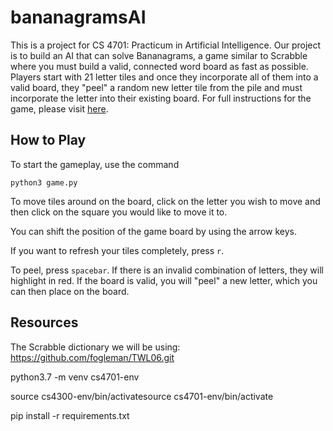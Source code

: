# bananagramsAI
This is a project for CS 4701: Practicum in Artificial Intelligence. Our project is to build an AI that can solve Bananagrams, a game similar to Scrabble where you must build a valid, connected word board as fast as possible. Players start with 21 letter tiles and once they incorporate all of them into a valid board, they "peel" a random new letter tile from the pile and must incorporate the letter into their existing board. For full instructions for the game, please visit [here](https://bananagrams.com/blogs/news/how-to-play-bananagrams-instructions-for-getting-started).

## How to Play
To start the gameplay, use the command

`python3 game.py`

To move tiles around on the board, click on the letter you wish to move and then click on the square you would like to move it to.

You can shift the position of the game board by using the arrow keys.

If you want to refresh your tiles completely, press `r`.

To peel, press `spacebar`. If there is an invalid combination of letters, they will highlight in red. If the board is valid, you will "peel" a new letter, which you can then place on the board.
## Resources

The Scrabble dictionary we will be using: <https://github.com/fogleman/TWL06.git>

python3.7 -m venv cs4701-env

source cs4300-env/bin/activatesource cs4701-env/bin/activate

pip install -r requirements.txt
